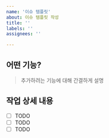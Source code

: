 ```yaml
---
name: '이슈 템플릿'
about: 이슈 템플릿 작성
title: ''
labels: ''
assignees: ''

---
```


## 어떤 기능?

> 추가하려는 기능에 대해 간결하게 설명

## 작업 상세 내용

- [ ] TODO
- [ ] TODO
- [ ] TODO